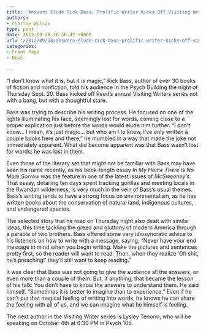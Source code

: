 ```yaml
---
title: 'Answers Elude Rick Bass: Prolific Writer Kicks Off Visiting Writers Series'
authors:
- Charlie Wilcox
type: post
date: 2012-09-28 16:50:42 +0000
url: "/2012/09/28/answers-elude-rick-bass-prolific-writer-kicks-off-visiting-writers-series/"
categories:
- Front Page
- News

---
```

“I don’t know what it is, but it is magic,” Rick Bass, author of over 30 books of fiction and nonfiction, told his audience in the Psych Building the night of Thursday Sept. 20. Bass kicked off Reed’s annual Visiting Writers series not with a bang, but with a thoughtful stare.

Bass was trying to describe his writing process. He focused on one of the lights illuminating his face, seemingly lost for words, coming close to a proper explication just before the words would elude him further. “I don’t know&#8230; I mean, it’s just magic&#8230; but who am I to know, I’ve only written a couple books here and there,” he mumbled in a way that made the joke not immediately apparent. What did become apparent was that Bass wasn’t lost for words; he was lost in them.

Even those of the literary set that might not be familiar with Bass may have seen his name recently, as his book-length essay _In My Home There Is No More Sorrow_ was the feature in one of the latest issues of _McSweeney’s_. That essay, detailing ten days spent tracking gorillas and meeting locals in the Rwandan wilderness, is very much in the vein of Bass’s usual themes. Bass’s writing tends to have a strong focus on environmentalism, as he has written books about the conservation of natural land, indigenous cultures, and endangered species.

The selected story that he read on Thursday night also dealt with similar ideas, this time tackling the greed and gluttony of modern America through a parable of two brothers. Bass offered some very idiosyncratic advice to his listeners on how to write with a message, saying, “Never have your end message in mind when you begin writing. Make the pictures and sentences pretty first, so the reader will want to read. Then, when they realize ‘Oh shit, he’s preaching!’ they’ll still want to keep reading.”

It was clear that Bass was not going to give the audience all the answers, or even more than a couple of them. But, if anything, that became the lesson of his talk: You don’t have to know the answers to understand them. He said himself, “Sometimes it is better to imagine than to experience.” Even if he can’t put that magical feeling of writing into words, he knows he can share the feeling with all of us, and we can imagine what he himself is feeling.

The next author in the Visiting Writer series is Lysley Tenorio, who will be speaking on October 4th at 6:30 PM in Psych 105.